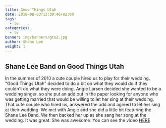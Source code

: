 ```yaml
---
title: Good Things Utah
date: 2010-08-03T13:39:46+02:00
tags:
  - tv
categories:
  - tv
banner: img/banners/gtu2.jpg
author: Shane Lee
weight: 1
---
```


## Shane Lee Band on Good Things Utah

In the summer of 2010 a cute couple hired us to play for their wedding. "Good Things Utah" decided to do a bit on what they would do if they couldn't do what they were doing. Angie Larsen decided she wanted to be a wedding singer, so she put an add out in the paper looking for anyone who was getting married that would be willing to let her sing at their wedding. That cute couple who hired us, answered the add and agreed to let her sing at their wedding. We met with Angie and she did a little bit featuring the Shane Lee Band. We then backed her up as she sang her song at the wedding. It was great. She was awesome. You can see the video [HERE](https://youtu.be/R8ABMF8m1hw)

